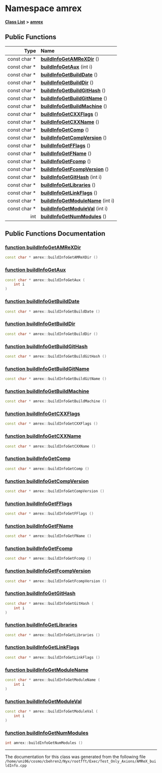 
# Namespace amrex


[**Class List**](annotated.md) **>** [**amrex**](namespaceamrex.md)




















## Public Functions

| Type | Name |
| ---: | :--- |
|  const char \* | [**buildInfoGetAMReXDir**](namespaceamrex.md#function-buildinfogetamrexdir) () <br> |
|  const char \* | [**buildInfoGetAux**](namespaceamrex.md#function-buildinfogetaux) (int i) <br> |
|  const char \* | [**buildInfoGetBuildDate**](namespaceamrex.md#function-buildinfogetbuilddate) () <br> |
|  const char \* | [**buildInfoGetBuildDir**](namespaceamrex.md#function-buildinfogetbuilddir) () <br> |
|  const char \* | [**buildInfoGetBuildGitHash**](namespaceamrex.md#function-buildinfogetbuildgithash) () <br> |
|  const char \* | [**buildInfoGetBuildGitName**](namespaceamrex.md#function-buildinfogetbuildgitname) () <br> |
|  const char \* | [**buildInfoGetBuildMachine**](namespaceamrex.md#function-buildinfogetbuildmachine) () <br> |
|  const char \* | [**buildInfoGetCXXFlags**](namespaceamrex.md#function-buildinfogetcxxflags) () <br> |
|  const char \* | [**buildInfoGetCXXName**](namespaceamrex.md#function-buildinfogetcxxname) () <br> |
|  const char \* | [**buildInfoGetComp**](namespaceamrex.md#function-buildinfogetcomp) () <br> |
|  const char \* | [**buildInfoGetCompVersion**](namespaceamrex.md#function-buildinfogetcompversion) () <br> |
|  const char \* | [**buildInfoGetFFlags**](namespaceamrex.md#function-buildinfogetfflags) () <br> |
|  const char \* | [**buildInfoGetFName**](namespaceamrex.md#function-buildinfogetfname) () <br> |
|  const char \* | [**buildInfoGetFcomp**](namespaceamrex.md#function-buildinfogetfcomp) () <br> |
|  const char \* | [**buildInfoGetFcompVersion**](namespaceamrex.md#function-buildinfogetfcompversion) () <br> |
|  const char \* | [**buildInfoGetGitHash**](namespaceamrex.md#function-buildinfogetgithash) (int i) <br> |
|  const char \* | [**buildInfoGetLibraries**](namespaceamrex.md#function-buildinfogetlibraries) () <br> |
|  const char \* | [**buildInfoGetLinkFlags**](namespaceamrex.md#function-buildinfogetlinkflags) () <br> |
|  const char \* | [**buildInfoGetModuleName**](namespaceamrex.md#function-buildinfogetmodulename) (int i) <br> |
|  const char \* | [**buildInfoGetModuleVal**](namespaceamrex.md#function-buildinfogetmoduleval) (int i) <br> |
|  int | [**buildInfoGetNumModules**](namespaceamrex.md#function-buildinfogetnummodules) () <br> |








## Public Functions Documentation


### <a href="#function-buildinfogetamrexdir" id="function-buildinfogetamrexdir">function buildInfoGetAMReXDir </a>


```cpp
const char * amrex::buildInfoGetAMReXDir () 
```



### <a href="#function-buildinfogetaux" id="function-buildinfogetaux">function buildInfoGetAux </a>


```cpp
const char * amrex::buildInfoGetAux (
    int i
) 
```



### <a href="#function-buildinfogetbuilddate" id="function-buildinfogetbuilddate">function buildInfoGetBuildDate </a>


```cpp
const char * amrex::buildInfoGetBuildDate () 
```



### <a href="#function-buildinfogetbuilddir" id="function-buildinfogetbuilddir">function buildInfoGetBuildDir </a>


```cpp
const char * amrex::buildInfoGetBuildDir () 
```



### <a href="#function-buildinfogetbuildgithash" id="function-buildinfogetbuildgithash">function buildInfoGetBuildGitHash </a>


```cpp
const char * amrex::buildInfoGetBuildGitHash () 
```



### <a href="#function-buildinfogetbuildgitname" id="function-buildinfogetbuildgitname">function buildInfoGetBuildGitName </a>


```cpp
const char * amrex::buildInfoGetBuildGitName () 
```



### <a href="#function-buildinfogetbuildmachine" id="function-buildinfogetbuildmachine">function buildInfoGetBuildMachine </a>


```cpp
const char * amrex::buildInfoGetBuildMachine () 
```



### <a href="#function-buildinfogetcxxflags" id="function-buildinfogetcxxflags">function buildInfoGetCXXFlags </a>


```cpp
const char * amrex::buildInfoGetCXXFlags () 
```



### <a href="#function-buildinfogetcxxname" id="function-buildinfogetcxxname">function buildInfoGetCXXName </a>


```cpp
const char * amrex::buildInfoGetCXXName () 
```



### <a href="#function-buildinfogetcomp" id="function-buildinfogetcomp">function buildInfoGetComp </a>


```cpp
const char * amrex::buildInfoGetComp () 
```



### <a href="#function-buildinfogetcompversion" id="function-buildinfogetcompversion">function buildInfoGetCompVersion </a>


```cpp
const char * amrex::buildInfoGetCompVersion () 
```



### <a href="#function-buildinfogetfflags" id="function-buildinfogetfflags">function buildInfoGetFFlags </a>


```cpp
const char * amrex::buildInfoGetFFlags () 
```



### <a href="#function-buildinfogetfname" id="function-buildinfogetfname">function buildInfoGetFName </a>


```cpp
const char * amrex::buildInfoGetFName () 
```



### <a href="#function-buildinfogetfcomp" id="function-buildinfogetfcomp">function buildInfoGetFcomp </a>


```cpp
const char * amrex::buildInfoGetFcomp () 
```



### <a href="#function-buildinfogetfcompversion" id="function-buildinfogetfcompversion">function buildInfoGetFcompVersion </a>


```cpp
const char * amrex::buildInfoGetFcompVersion () 
```



### <a href="#function-buildinfogetgithash" id="function-buildinfogetgithash">function buildInfoGetGitHash </a>


```cpp
const char * amrex::buildInfoGetGitHash (
    int i
) 
```



### <a href="#function-buildinfogetlibraries" id="function-buildinfogetlibraries">function buildInfoGetLibraries </a>


```cpp
const char * amrex::buildInfoGetLibraries () 
```



### <a href="#function-buildinfogetlinkflags" id="function-buildinfogetlinkflags">function buildInfoGetLinkFlags </a>


```cpp
const char * amrex::buildInfoGetLinkFlags () 
```



### <a href="#function-buildinfogetmodulename" id="function-buildinfogetmodulename">function buildInfoGetModuleName </a>


```cpp
const char * amrex::buildInfoGetModuleName (
    int i
) 
```



### <a href="#function-buildinfogetmoduleval" id="function-buildinfogetmoduleval">function buildInfoGetModuleVal </a>


```cpp
const char * amrex::buildInfoGetModuleVal (
    int i
) 
```



### <a href="#function-buildinfogetnummodules" id="function-buildinfogetnummodules">function buildInfoGetNumModules </a>


```cpp
int amrex::buildInfoGetNumModules () 
```



------------------------------
The documentation for this class was generated from the following file `/home/uni06/cosmo/cbehren2/Nyx/rootfft/Exec/Test_Only_Axions/AMReX_buildInfo.cpp`